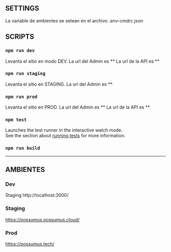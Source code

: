 ## SETTINGS

La variable de ambientes se setean en el archivo .env-cmdrc.json

## SCRIPTS

### `npm run dev`

Levanta el sitio en modo DEV.
La url del Admin es **
La url de la API es **

### `npm run staging`

Levanta el sitio en STAGING.
La url del Admin es \*\*

### `npm run prod`

Levanta el sitio en PROD.
La url del Admin es **
La url de la API es **

### `npm test`

Launches the test runner in the interactive watch mode.\
See the section about [running tests](https://facebook.github.io/create-react-app/docs/running-tests) for more information.

### `npm run build`

---

## AMBIENTES

### Dev

Staging
http://localhost:3000/

### Staging

https://possumus.possumus.cloud/

### Prod

https://possumus.tech/
